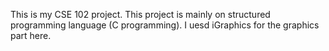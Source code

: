 This is my CSE 102 project. This project is mainly on structured programming language (C programming). I uesd iGraphics for the graphics part here.
